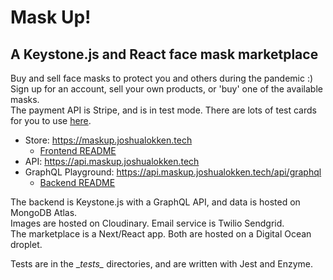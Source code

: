 # Mask Up!
## A Keystone.js and React face mask marketplace

Buy and sell face masks to protect you and others during the pandemic :)  
Sign up for an account, sell your own products, or 'buy' one of the available masks.  
The payment API is Stripe, and is in test mode.  There are lots of test cards for you to use [here](https://stripe.com/docs/testing).

- Store: https://maskup.joshualokken.tech
  - [Frontend README](https://github.com/jrrlokken/maskup/blob/master/frontend/README.md)
- API: https://api.maskup.joshualokken.tech
- GraphQL Playground: https://api.maskup.joshualokken.tech/api/graphql
  - [Backend README](https://github.com/jrrlokken/maskup/blob/master/backend/README.md)

The backend is Keystone.js with a GraphQL API, and data is hosted on MongoDB Atlas.  
Images are hosted on Cloudinary. Email service is Twilio Sendgrid.  
The marketplace is a Next/React app. Both are hosted on a Digital Ocean droplet.

Tests are in the \__tests\__ directories, and are written with Jest and Enzyme.
